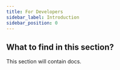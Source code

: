 ```yaml
---
title: For Developers
sidebar_label: Introduction
sidebar_position: 0
---
```


## What to find in this section?

This section will contain docs.
